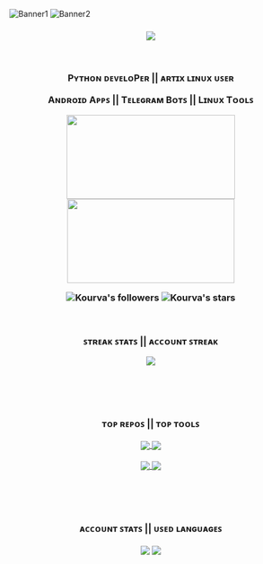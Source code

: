 ![Banner1](https://github.com/Kourva/Kourva/assets/118578799/d6d6620c-bc9a-40ae-9770-6d09b55d528c)
![Banner2](https://github.com/Kourva/Kourva/assets/118578799/8e2fd200-584d-4332-8263-a3429f3349f9)

<!-- Trophies || About -->
<h3 align="center">
    <img align="center" src="https://github-profile-trophy.vercel.app/?username=Kourva&no-bg=true&no-frame=true&column=6&row=1&margin-w=10&border_color=00aa00&theme=matrix%" />
    <br><br><br>
    <p> Pʏᴛʜᴏɴ ᴅᴇᴠᴇʟᴏPᴇʀ || ᴀʀᴛɪx ʟɪɴᴜx ᴜꜱᴇʀ </p> 
    <p> Aɴᴅʀᴏɪᴅ Aᴩᴩꜱ || Tᴇʟᴇɢʀᴀᴍ Bᴏᴛꜱ || Lɪɴᴜx Tᴏᴏʟꜱ </p>
    <p align="center">
        <a href="https://www.hackerrank.com/certificates/c3daf8efff6a">
            <img src="https://user-images.githubusercontent.com/118578799/233812176-983a8253-d161-4a1e-a336-0db76fcc15e2.png" width=300 height=150/>
        </a>
        <a href="https://www.hackerrank.com/certificates/85073a706114">
            <img src="https://github.com/Kourva/Kourva/assets/118578799/a55963a6-aadd-4f9c-aabe-97a850ea6700" width=298 height=150/>
        </a>
    </p>
    <img alt="Kourva's followers" src="https://img.shields.io/github/followers/Kourva?color=009900&label=Follows&logo=github&logoColor=009900&style=flat-square">
    <img alt="Kourva's stars" src="https://img.shields.io/github/stars/Kourva?color=009900&label=Stars&logo=github&logoColor=009900&style=flat-square">
    <br>
</h3>

<br>

<!-- Streak stats -->
<h3 align="center">
    <p> ꜱᴛʀᴇᴀᴋ ꜱᴛᴀᴛꜱ || ᴀᴄᴄᴏᴜɴᴛ ꜱᴛʀᴇᴀᴋ </p> 
    <img align="center" src="https://streak-stats.demolab.com?user=Kourva&theme=black-ice&hide_border=false&border_radius=20&locale=ru&mode=weekly&card_width=550&background=000000&ring=00aa00&currStreakLabel=C3C3C3&fire=ffffff&stroke=00aa00&sideLabels=00aa00&border=00aa00" />
    <p>
</h3>

<br>

<!-- Extra pins -->
<h3 align="center">
    <br>
    <p> ᴛᴏᴩ ʀᴇᴩᴏꜱ || ᴛᴏᴩ ᴛᴏᴏʟꜱ </p>
    <a href="https://github.com/Kourva/V2rayDoprax">
        <img align="center" src="https://github-readme-stats-git-masterrstaa-rickstaa.vercel.app/api/pin/?username=Kourva&repo=V2rayDoprax&theme=chartreuse-dark&show_owner=false&border_color=00aa00&title_color=00aa00&text_color=C3C3C3&border_radius=20" />
    </a>
    <a href="https://github.com/Kourva/V2Paste">
        <img align="center" src="https://github-readme-stats-git-masterrstaa-rickstaa.vercel.app/api/pin/?username=Kourva&repo=V2Paste&theme=chartreuse-dark&show_owner=false&border_color=00aa00&title_color=00aa00&text_color=C3C3C3&border_radius=20" />
    </a>
    <p></p>
    <a href="https://github.com/Kourva/IpeeInfo">
        <img align="center" src="https://github-readme-stats-git-masterrstaa-rickstaa.vercel.app/api/pin/?username=Kourva&repo=IpeeInfo&theme=chartreuse-dark&show_owner=false&border_color=00aa00&title_color=00aa00&text_color=C3C3C3&border_radius=20" />
    </a>
    <a href="https://github.com/Kourva/pacluma">
        <img align="center" src="https://github-readme-stats-git-masterrstaa-rickstaa.vercel.app/api/pin/?username=Kourva&repo=pacluma&theme=chartreuse-dark&show_owner=false&border_color=00aa00&title_color=00aa00&text_color=C3C3C3&border_radius=20" />
    </a>
</h3>

<br>
<h3 align="center">
    <br>
    <p> ᴀᴄᴄᴏᴜɴᴛ ꜱᴛᴀᴛꜱ || ᴜꜱᴇᴅ ʟᴀɴɢᴜᴀɢᴇꜱ </p>
    <img align="center" src="https://github-readme-stats.vercel.app/api?username=Kourva&show_icons=true&theme=chartreuse-dark&bg-color=00000000&hide_border=false&title_color=00aa00&text_color=aaaaaa&count_private=true&locale=ru&rank_icon=github&border_color=00aa00&border_radius=20&line_height=28" />
    <img align="center" src="https://github-readme-stats.vercel.app/api/top-langs/?username=Kourva&langs_count=10&layout=compact&hide_border=false&theme=chartreuse-dark&locale=ru&title_color=00aa00&text_color=00aa00&card_width=350&border_color=00aa00&border_radius=20" />
</h3>
